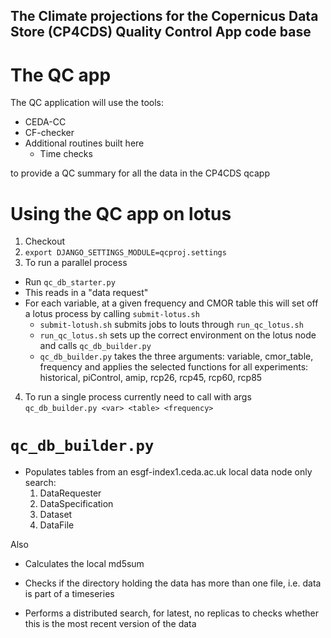 ## The Climate projections for the Copernicus Data Store (CP4CDS) Quality Control App code base

# The QC app

The QC application will use the tools:
* CEDA-CC
* CF-checker
* Additional routines built here
  * Time checks

to provide a QC summary for all the data in the CP4CDS qcapp


# Using the QC app on lotus

1. Checkout
2. `export DJANGO_SETTINGS_MODULE=qcproj.settings`
3. To run a parallel process
* Run `qc_db_starter.py`
* This reads in a "data request"
* For each variable, at a given frequency and CMOR table this will set off a lotus process by calling `submit-lotus.sh`
    * `submit-lotush.sh` submits jobs to louts through `run_qc_lotus.sh`
    * `run_qc_lotus.sh` sets up the correct environment on the lotus node and calls `qc_db_builder.py`
    * `qc_db_builder.py` takes the three arguments: variable, cmor_table, frequency and applies the selected functions for all experiments:
    historical, piControl, amip, rcp26, rcp45, rcp60, rcp85


4. To run a single process currently need to call with args `qc_db_builder.py <var> <table> <frequency>`



# `qc_db_builder.py`

* Populates tables from an esgf-index1.ceda.ac.uk local data node only search:
    1. DataRequester
    2. DataSpecification
    3. Dataset
    4. DataFile

Also
* Calculates the local md5sum
* Checks if the directory holding the data has more than one file, i.e. data is part of a timeseries

* Performs a distributed search, for latest, no replicas to checks whether this is the most recent version of the data
